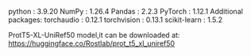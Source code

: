 python : 3.9.20
NumPy  : 1.26.4
Pandas : 2.2.3
PyTorch : 1.12.1
Additional packages:
torchaudio  :  0.12.1
torchvision :  0.13.1
scikit-learn  :  1.5.2

ProtT5-XL-UniRef50 model,it can be downloaded at: https://huggingface.co/Rostlab/prot_t5_xl_uniref50


